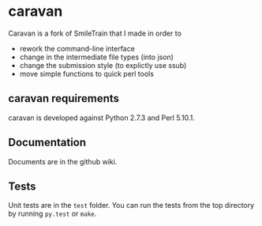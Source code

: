 caravan
=======

Caravan is a fork of SmileTrain that I made in order to
* rework the command-line interface
* change in the intermediate file types (into json)
* change the submission style (to explictly use ssub)
* move simple functions to quick perl tools

## caravan requirements
caravan is developed against Python 2.7.3 and Perl 5.10.1.

## Documentation
Documents are in the github wiki.

## Tests
Unit tests are in the `test` folder. You can run the tests from the top directory 
by running `py.test` or `make`.
